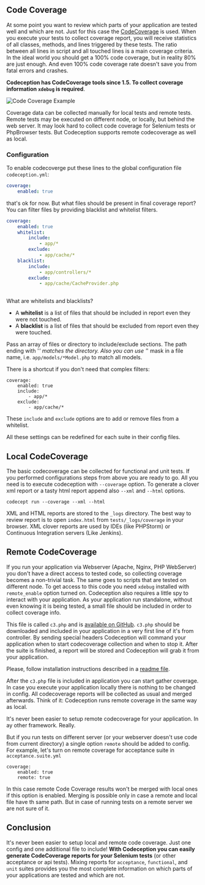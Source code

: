 ## Code Coverage

At some point you want to review which parts of your application are tested well and which are not.
Just for this case the [CodeCoverage](http://en.wikipedia.org/wiki/Code_coverage) is used. When you execute your tests to collect coverage report, 
you will receive statistics of all classes, methods, and lines triggered by these tests.
The ratio between all lines in script and all touched lines is a main coverage criteria. In the ideal world you should get a 100% code coverage,
but in reality 80% are just enough. And even 100% code coverage rate doesn't save you from fatal errors and crashes. 

**Codeception has CodeCoverage tools since 1.5. To collect coverage information `xdebug` is required**.

![Code Coverage Example](http://codeception.com/images/coverage.png)

Coverage data can be collected manually for local tests and remote tests. Remote tests may be executed on different node, 
or locally, but behind the web server. It may look hard to collect code coverage for Selenium tests or PhpBrowser tests. But Codeception
supports remote codecoverage as well as local.

### Configuration

To enable codecoverge put these lines to the global configuration file `codeception.yml`:

``` yml
coverage:
    enabled: true
```

that's ok for now. But what files should be present in final coverage report? You can filter files by providing blacklist and whitelist filters.

``` yml
coverage:
    enabled: true
    whitelist:
        include:
            - app/*            
        exclude:
            - app/cache/*
    blacklist:
        include:
            - app/controllers/*
        exclude:
            - app/cache/CacheProvider.php
    
```
What are whitelists and blacklists?

* A **whitelist** is a list of files that should be included in report even they were not touched.
* A **blacklist** is a list of files that should be excluded from report even they were touched.

Pass an array of files or directory to include/exclude sections. The path ending with '*' matches the directory.
Also you can use '*' mask in a file name, i.e. `app/models/*Model.php` to match all models.

There is a shortcut if you don't need that complex filters:

```
coverage:
    enabled: true
    include:
        - app/*
    exclude:
        - app/cache/*
```

These `include` and `exclude` options are to add or remove files from a whitelist.

All these settings can be redefined for each suite in their config files. 

## Local CodeCoverage

The basic codecoverage can be collected for functional and unit tests.
If you performed configurations steps from above you are ready to go.
All you need is to execute codeception with `--coverage` option.
To generate a clover xml report or a tasty html report append also `--xml` and `--html` options.

```
codecept run --coverage --xml --html
```

XML and HTML reports are stored to the `_logs` directory. The best way to review report is to open `index.html` from `tests/_logs/coverage` in your browser.
XML clover reports are used by IDEs (like PHPStorm) or Continuous Integration servers (Like Jenkins).

## Remote CodeCoverage

If you run your application via Webserver (Apache, Nginx, PHP WebServer) you don't have a direct access to tested code, 
so collecting coverage becomes a non-trivial task. The same goes to scripts that are tested on different node. 
To get access to this code you need `xdebug` installed with `remote_enable` option turned on. 
Codeception also requires a little spy to interact  with your application. As your application run standalone, 
without even knowing it is being tested, a small file should be included in order to collect coverage info.

This file is called `c3.php` and is [available on GitHub](https://github.com/Codeception/c3). 
`c3.php` should be downloaded and included in your application in a very first line of it's from controller. 
By sending special headers Codeception will command your application when to start codecoverage collection and when to stop it.
After the suite is finished, a report will be stored and Codeception will grab it from your application. 

Please, follow installation instructions described in a [readme file](https://github.com/Codeception/c3).

After the `c3.php` file is included in application you can start gather coverage. 
In case you execute your application locally there is nothing to be changed in config.
All codecoverage reports will be collected as usual and merged afterwards.
Think of it: Codeception runs remote coverage in the same way as local. 

It's never been easier to setup remote codecoverage for your application. In ay other framework. Really.

But if you run tests on different server (or your webserver doesn't use code from current directory) a single option `remote` should be added to config.
For example, let's turn on remote coverage for acceptance suite in `acceptance.suite.yml`

```
coverage:
    enabled: true
    remote: true
```

In this case remote Code Coverage results won't be merged with local ones if this option is enabled. 
Merging is possible only in case a remote and local file have th same path. 
But in case of running tests on a remote server we are not sure of it.

## Conclusion

It's never been easier to setup local and remote code coverage. Just one config and one additional file to include!
**With Codeception you can easily generate CodeCoverage reports for your Selenium tests** (or other acceptance or api tests). Mixing reports for `acceptance`, `functional`, and `unit` suites provides 
you the most complete information on which parts of your applications are tested and which are not.


